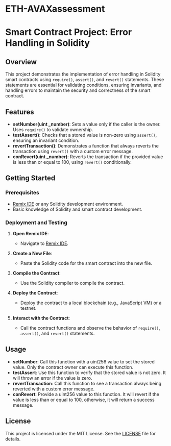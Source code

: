 # ETH-AVAXassessment
# Smart Contract Project: Error Handling in Solidity

## Overview

This project demonstrates the implementation of error handling in Solidity smart contracts using `require()`, `assert()`, and `revert()` statements. These statements are essential for validating conditions, ensuring invariants, and handling errors to maintain the security and correctness of the smart contract.

## Features

- **setNumber(uint _number)**: Sets a value only if the caller is the owner. Uses `require()` to validate ownership.
- **testAssert()**: Checks that a stored value is non-zero using `assert()`, ensuring an invariant condition.
- **revertTransaction()**: Demonstrates a function that always reverts the transaction using `revert()` with a custom error message.
- **conRevert(uint _number)**: Reverts the transaction if the provided value is less than or equal to 100, using `revert()` conditionally.

## Getting Started

### Prerequisites

- [Remix IDE](https://remix.ethereum.org/) or any Solidity development environment.
- Basic knowledge of Solidity and smart contract development.

### Deployment and Testing

1. **Open Remix IDE**:
   - Navigate to [Remix IDE](https://remix.ethereum.org/).

2. **Create a New File**:
   - Paste the Solidity code for the smart contract into the new file.

3. **Compile the Contract**:
   - Use the Solidity compiler to compile the contract.

4. **Deploy the Contract**:
   - Deploy the contract to a local blockchain (e.g., JavaScript VM) or a testnet.

5. **Interact with the Contract**:
   - Call the contract functions and observe the behavior of `require()`, `assert()`, and `revert()` statements.

## Usage

- **setNumber**: Call this function with a uint256 value to set the stored value. Only the contract owner can execute this function.
- **testAssert**: Use this function to verify that the stored value is not zero. It will throw an error if the value is zero.
- **revertTransaction**: Call this function to see a transaction always being reverted with a custom error message.
- **conRevert**: Provide a uint256 value to this function. It will revert if the value is less than or equal to 100, otherwise, it will return a success message.

## License

This project is licensed under the MIT License. See the [LICENSE](LICENSE) file for details.

